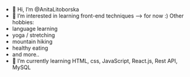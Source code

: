 - 👋 Hi, I’m @AnitaLitoborska
- 👀 I’m interested in learning front-end techniques
--> for now :)
Other hobbies:
- language learning
- yoga / stretching
- mountain hiking
- healthy eating
- and more..
- 🌱 I’m currently learning HTML, css, JavaScript, React.js, Rest API, MySQL

<!---
AnitaLitoborska/AnitaLitoborska is a ✨ special ✨ repository because its `README.md` (this file) appears on your GitHub profile.
You can click the Preview link to take a look at your changes.
--->
